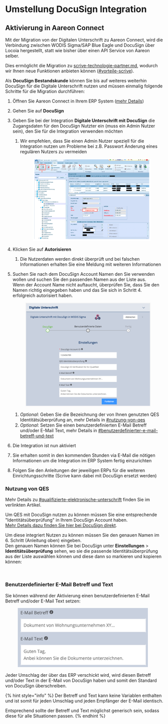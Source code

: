 # Umstellung DocuSign Integration

## Aktivierung in Aareon Connect

Mit der Migration von der Digitalen Unterschrift zu Aareon Connect, wird die Verbindung zwischen WODIS Sigma/SAP Blue Eagle und DocuSign über Locoia hergestellt, statt wie bisher über einen API Service von Aareon selber.

Dies ermöglicht die Migration zu [scrive-technologie-partner.md](scrive-technologie-partner.md "mention"), wodurch wir Ihnen neue Funktionen anbieten können ([#vorteile-scrive](scrive-technologie-partner.md#vorteile-scrive "mention")).

Als **DocuSign Bestandskunde** können Sie bis auf weiteres weiterhin DocuSign für die Digitale Unterschrift nutzen und müssen einmalig folgende Schritte für die Migration durchführen:

1. Öffnen Sie Aareon Connect in Ihrem ERP System ([mehr Details](../../#aareon-connect-per-video-verstehen))
2. Gehen Sie auf **DocuSign**
3. Geben Sie bei der Integration **Digitale Unterschrift mit DocuSign** die Zugangsdaten für den DocuSign Nutzter ein (muss ein Admin Nutzer sein), den Sie für die Integration verwenden möchten
   1.  Wir empfehlen, dass Sie einen Admin Nutzer speziell für die Integration nutzen um Probleme bei z.B. Passwort Änderung eines regulären Nutzers zu vermeiden

       <figure><img src="../../.gitbook/assets/image (2) (1).png" alt=""><figcaption></figcaption></figure>
4. Klicken Sie auf **Autorisieren**
   1. Die Nutzerdaten werden direkt überprüft und bei falschen Informationen erhalten Sie eine Meldung mit weiteren Informationen
5.  Suchen Sie nach dem DocuSign Account Namen den Sie verwenden wollen und suchen Sie den passenden Namen aus der Liste aus.\
    Wenn der Account Name nicht auftaucht, überprüfen Sie, dass Sie den Namen richtig eingegeben haben und das Sie sich in Schritt 4. erfolgreich autorisiert haben.

    <figure><img src="../../.gitbook/assets/image (69).png" alt=""><figcaption></figcaption></figure>

    1. _Optional_: Geben Sie die Bezeichnung der von Ihnen genutzten QES Identitätsüberprüfung an, mehr Details in [#nutzung-von-qes](umstellung-docusign-integration.md#nutzung-von-qes "mention")
    2. _Optional_: Setzen Sie einen benutzerdefinierten E-Mail Betreff und/oder E-Mail Text, mehr Details in [#benutzerdefinierter-e-mail-betreff-und-text](umstellung-docusign-integration.md#benutzerdefinierter-e-mail-betreff-und-text "mention")
6. Die Integration ist nun aktiviert
7. Sie erhalten somit in den kommenden Stunden via E-Mail die nötigen Informationen um die Integration im ERP System fertig einzurichten
8. Folgen Sie den Anleitungen der jeweiligen ERPs für die weiteren Einrichtungsschritte (Scrive kann dabei mit DocuSign ersetzt werden)

### Nutzung von QES

Mehr Details zu [#qualifizierte-elektronische-unterschrift](./#qualifizierte-elektronische-unterschrift "mention") finden Sie im verlinkten Artikel.

Um QES mit DocuSign nutzen zu können müssen Sie eine entsprechende "Identitätsüberprüfung" in Ihrem DocuSign Account haben.\
[Mehr Details dazu finden Sie hier bei DocuSign direkt](https://support.docusign.com/s/document-item?language=de\&rsc\_301=\&bundleId=pik1583277475390\&topicId=eya1583277454804.html&\_LANG=dede).

Um diese integriert Nutzen zu können müssen Sie den genauen Namen im 6. Schritt (Anleitung oben) eingeben.\
Den genauen Namen können Sie bei DocuSign unter **Einstellungen** > **Identitätsüberprüfung** sehen, wo sie die passende Identitätsüberprüfung aus der Liste auswählen können und diese dann so markieren und kopieren können:

<figure><img src="../../.gitbook/assets/Screenshot 2024-05-15 at 17.14.58.png" alt=""><figcaption></figcaption></figure>

### Benutzerdefinierter E-Mail Betreff und Text

Sie können während der Aktivierung einen benutzerdefinierten E-Mail Betreff und/oder E-Mail Text setzen:

<figure><img src="../../.gitbook/assets/image (68).png" alt=""><figcaption></figcaption></figure>

Jeder Umschlag der über das ERP verschickt wird, wird diesen Betreff und/oder Text in der E-Mail von DocuSign haben und somit den Standard von DocuSign überschreiben.

{% hint style="info" %}
Der Betreff und Text kann keine Variablen enthalten und ist somit für jeden Umschlag und jeden Empfänger der E-Mail identisch.

Entsprechend sollte der Betreff und Text möglichst generisch sein, sodass diese für alle Situationen passen.
{% endhint %}
